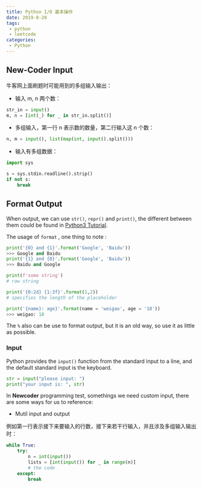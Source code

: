 ```yaml
---
title: Python I/O 基本操作
date: 2019-8-20
tags:
 - python 
 - leetcode
categories:
 - Python
---
```


## New-Coder Input

牛客网上面刷题时可能用到的多组输入输出：


- 输入 m, n 两个数：

```py
str_in = input()
m, n = [int(_) for _ in str_in.split()]
```

- 多组输入，第一行 n 表示数的数量，第二行输入这 n 个数：

 ```py
n, m = input(), list(map(int, input().split()))
```

- 输入有多组数据：

```py
import sys

s = sys.stdin.readline().strip()
if not s:
    break
```

## Format Output

When output, we can use `str()`, `repr()` and `print()`, the different between them could be found in [Python3 Tutorial](http://www.runoob.com/python3/python3-inputoutput.html).

The usage of `format` , one thing to note :

```python
print('{0} and {1}'.format('Google', 'Baidu'))
>>> Google and Baidu
print('{1} and {0}'.format('Google', 'Baidu'))
>>> Baidu and Google

print(f'some string')
# raw string

print('{0:2d} {1:3f}'.format(1,2))
# specifies the length of the placeholder

print('{name}: age}'.format(name = 'weigao', age = '18'))
>>> weigao: 18
```

The `%` also can be use to format output, but it is an old way, so use it as little as possible.

### Input

Python provides the `input()` function from the standard input to a line, and the default standard input is the keyboard.

```python
str = input("please input: ")
print("your input is: ", str)
```

In **Newcoder** programming test, somethings we need custom input, there are some ways for us to reference:

- Mutil input and output

例如第一行表示接下来要输入的行数，接下来若干行输入，并且涉及多组输入输出时：

```py
while True:
    try:
        n = int(input())
        lists = [int(input()) for _ in range(n)]
        # the code
    except:
        break
```
